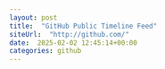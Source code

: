 ```yaml
---
layout: post
title:  "GitHub Public Timeline Feed"
siteUrl:  "http://github.com/"
date:  2025-02-02 12:45:14+00:00
categories: github
---
```

